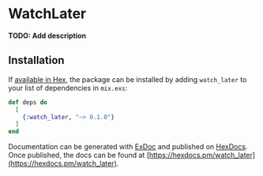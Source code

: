 # WatchLater

**TODO: Add description**

## Installation

If [available in Hex](https://hex.pm/docs/publish), the package can be installed
by adding `watch_later` to your list of dependencies in `mix.exs`:

```elixir
def deps do
  [
    {:watch_later, "~> 0.1.0"}
  ]
end
```

Documentation can be generated with [ExDoc](https://github.com/elixir-lang/ex_doc)
and published on [HexDocs](https://hexdocs.pm). Once published, the docs can
be found at [https://hexdocs.pm/watch_later](https://hexdocs.pm/watch_later).

